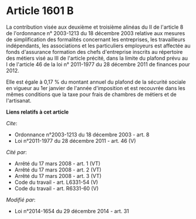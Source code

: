 # Article 1601 B

La contribution visée aux deuxième et troisième alinéas du II de l'article 8 de l'ordonnance n° 2003-1213 du 18 décembre 2003
relative aux mesures de simplification des formalités concernant les entreprises, les travailleurs indépendants, les
associations et les particuliers employeurs est affectée au fonds d'assurance formation des chefs d'entreprise inscrits au
répertoire des métiers visé au III de l'article précité, dans la limite du plafond prévu au I de l'article 46 de la loi n°
2011-1977 du 28 décembre 2011 de finances pour 2012. 

Elle est égale à 0,17 % du montant annuel du plafond de la sécurité sociale en vigueur au 1er janvier de l'année d'imposition
et est recouvrée dans les mêmes conditions que la taxe pour frais de chambres de métiers et de l'artisanat.

**Liens relatifs à cet article**

_Cite_:

  - Ordonnance n°2003-1213 du 18 décembre 2003 - art. 8
  - Loi n°2011-1977 du 28 décembre 2011 - art. 46 (V)

_Cité par_:

  - Arrêté du 17 mars 2008 - art. 1 (VT)
  - Arrêté du 17 mars 2008 - art. 2 (VT)
  - Arrêté du 17 mars 2008 - art. 3 (VT)
  - Code du travail - art. L6331-54 (V)
  - Code du travail - art. R6331-60 (V)

_Modifié par_:

  - Loi n°2014-1654 du 29 décembre 2014 - art. 31
